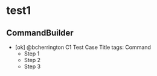 # test1

## CommandBuilder
* [ok] @bcherrington C1 Test Case Title
  tags: Command
  * Step 1
  * Step 2
  * Step 3


